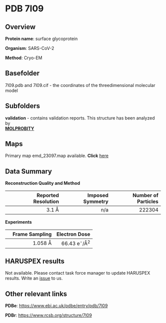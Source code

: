 # PDB 7l09

## Overview

**Protein name**: surface glycoprotein

**Organism**: SARS-CoV-2

**Method**: Cryo-EM



## Basefolder

7l09.pdb and 7l09.cif - the coordinates of the threedimensional molecular model

## Subfolders





**validation** - contains validation reports. This structure has been analyzed by <br>  [**MOLPROBITY**](https://github.com/thorn-lab/coronavirus_structural_task_force/tree/master/pdb/surface_glycoprotein/SARS-CoV-2/7l09/validation/molprobity)   



## Maps

Primary map emd_23097.map available. **Click** [here](http://ftp.wwpdb.org/pub/emdb/structures/EMD-23097/map/) 

## Data Summary
**Reconstruction Quality and Method**

|   | Reported Resolution | Imposed Symmetry | Number of Particles |
|---|-------------:|----------------:|--------------:|
|   |3.1 Å|n/a|222304|

**Experiments**

|   | Frame Sampling | Electron Dose |
|---|-------------:|----------------:|
|   |1.058 Å|66.43 e<sup>-</sup>/Å<sup>2</sup>|

## HARUSPEX results

Not available. Please contact task force manager to update HARUSPEX results. Write an [issue](https://github.com/thorn-lab/coronavirus_structural_task_force/issues) to us.

## Other relevant links 
**PDBe**:  https://www.ebi.ac.uk/pdbe/entry/pdb/7l09
 
**PDBr**: https://www.rcsb.org/structure/7l09 
